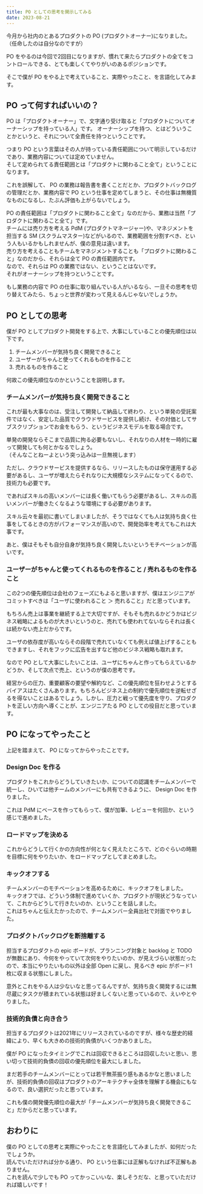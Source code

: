 ```yaml
---
title: PO としての思考を開示してみる
date: 2023-08-21
---
```


今月から社内のとあるプロダクトの PO (プロダクトオーナー)になりました。  
（任命したのは自分なのですが）

PO をやるのは今回で2回目になりますが、慣れて来たらプロダクトの全てをコントロールできる、とても楽しくてやりがいのあるポジションです。

そこで僕が PO をやる上で考えていること、実際やったこと、を言語化してみます。

## PO って何すればいいの？

PO は「プロダクトオーナー」で、文字通り受け取ると「プロダクトについてオーナーシップを持っている人」です。
オーナーシップを持つ、とはどういうことかというと、それについて全責任を持つということです。

つまり PO という言葉はその人が持っている責任範囲について明示しているだけであり、業務内容については定めていません。  
そして定められてる責任範囲とは「プロダクトに関わること全て」ということになります。

これを誤解して、 PO の業務は報告書を書くことだとか、プロダクトバックログの管理だとか、業務内容で PO という仕事を定めてしまうと、その仕事は無機質なものになるし、たぶん評価も上がらないでしょう。

PO の責任範囲は「プロダクトに関わること全て」なのだから、業務は当然「プロダクトに関わること全て」です。  
チームには売り方を考える PdM (プロダクトマネージャー)や、マネジメントを担当する SM (スクラムマスター)などがいるので、業務範囲を分割すべき、という人もいるかもしれませんが、僕の意見は違います。  
売り方を考えることもチームをマネジメントすることも「プロダクトに関わること」なのだから、それらは全て PO の責任範囲内です。  
なので、それらは PO の業務ではない、ということはないです。  
それがオーナーシップを持つということです。

もし業務の内容で PO の仕事に取り組んでいる人がいるなら、一旦その思考を切り替えてみたら、ちょっと世界が変わって見えるんじゃないでしょうか。

## PO としての思考

僕が PO としてプロダクト開発をする上で、大事にしていることの優先順位は以下です。

1. チームメンバーが気持ち良く開発できること
1. ユーザーがちゃんと使ってくれるものを作ること
1. 売れるものを作ること

何故この優先順位なのかということを説明します。

### チームメンバーが気持ち良く開発できること

これが最も大事なのは、受注して開発して納品して終わり、という単発の受託案件ではなく、安定した品質でクラウドサービスを提供し続け、その対価としてサブスクリプションでお金をもらう、というビジネスモデルを取る場合です。

単発の開発ならそこまで品質に拘る必要もないし、それなりの人材を一時的に雇って開発しても何とかなるでしょう。  
（そんなことねーよという突っ込みは一旦無視します）

ただし、クラウドサービスを提供するなら、リリースしたものは保守運用する必要があるし、ユーザが増えたらそれなりに大規模なシステムになってくるので、技術力も必要です。

であればスキルの高いメンバーには長く働いてもらう必要があるし、スキルの高いメンバーが働きたくなるような環境にする必要があります。

スキル云々を最初に書いてしまいましたが、そうではなくても人は気持ち良く仕事をしてるときの方がパフォーマンスが高いので、開発効率を考えてもこれは大事です。

あと、僕はそもそも自分自身が気持ち良く開発したいというモチベーションが高いです。

### ユーザーがちゃんと使ってくれるものを作ること / 売れるものを作ること

この2つの優先順位は会社のフェーズにもよると思いますが、僕はエンジニアがコミットすべきは「ユーザに使われること ＞ 売れること」だと思っています。

もちろん売上は事業を継続する上で大切ですが、そもそも売れるかどうかはビジネス戦略によるものが大きいというのと、売れても使われてないならそれは長くは続かない売上だからです。

ユーザの依存度が高いならその段階で売れていなくても例えば値上げすることもできますし、それをフックに広告を出すなど他のビジネス戦略も取れます。

なので PO として大事にしたいことは、ユーザにちゃんと作ってもらえているかどうか、そして次点で売上、というのが僕の思考です。

経営からの圧力、重要顧客の要望や解約など、この優先順位を狂わせようとするバイアスはたくさんあります。もちろんビジネス上の制約で優先順位を逆転せざるを得ないことはあるでしょう。しかし、圧力と戦って優先度を守り、プロダクトを正しい方向へ導くことが、エンジニアたる PO としての役目だと思っています。

## PO になってやったこと

上記を踏まえて、 PO になってからやったことです。

### Design Doc を作る

プロダクトをこれからどうしていきたいか、についての認識をチームメンバーで統一し、ひいては他チームのメンバーにも共有できるように、 Design Doc を作りました。

これは PdM にベースを作ってもらって、僕が加筆、レビューを何回か、という感じで進めました。

### ロードマップを決める

これからどうして行くかの方向性が何となく見えたところで、どのぐらいの時期を目標に何をやりたいか、をロードマップとしてまとめました。

### キックオフする

チームメンバーのモチベーションを高めるために、キックオフをしました。  
キックオフでは、どういう体制で進めていくか、プロダクトが現状どうなっていて、これからどうして行きたいのか、ということを話しました。  
これはちゃんと伝えたかったので、チームメンバー全員出社で対面でやりました。

### プロダクトバックログを断捨離する

担当するプロダクトの epic ボードが、プランニング対象と backlog と TODO が無数にあり、今何をやっていて次何をやりたいのか、が見えづらい状態だったので、本当にやりたいもの以外は全部 Open に戻し、見るべき epic がボード1枚に収まる状態にしました。

意外とこれをやる人は少ないなと思ってるんですが、気持ち良く開発するには無尽蔵にタスクが積まれている状態は好ましくないと思っているので、えいやとやりました。

### 技術的負債と向き合う

担当するプロダクトは2021年にリリースされているのですが、様々な歴史的経緯により、早くも大きめの技術的負債がいくつかありました。

僕が PO になったタイミングでこれは回収できるところは回収したいと思い、思い切って技術的負債の回収の優先順位を最大にしました。

まだ若手のチームメンバーにとっては若干無茶振り感もあるかなと思いましたが、技術的負債の回収はプロダクトのアーキテクチャ全体を理解する機会にもなるので、良い選択だったと思っています。

これも僕の開発優先順位の最大が「チームメンバーが気持ち良く開発できること」だからだと思っています。

## おわりに

僕の PO としての思考と実際にやったことを言語化してみましたが、如何だったでしょうか。  
読んでいただければ分かる通り、 PO という仕事には正解もなければ不正解もありません。  
これを読んで少しでも PO ってかっこいいな、楽しそうだな、と思っていただければ嬉しいです！
